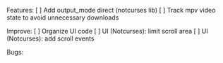 Features:
[ ] Add output_mode direct (notcurses lib)
[ ] Track mpv video state to avoid unnecessary downloads

Improve:
[ ] Organize UI code
[ ] UI (Notcurses): limit scroll area
[ ] UI (Notcurses): add scroll events

Bugs:
